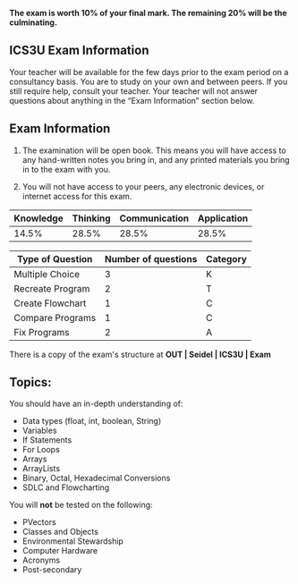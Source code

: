 **The exam is worth 10% of your final mark.  The remaining 20% will be the culminating.**

ICS3U Exam Information
----------------------

Your teacher will be available for the few days prior to the exam period on a consultancy basis.  You are to study on your own and between peers.  If you still require help, consult your teacher.  Your teacher will not answer questions about anything in the “Exam Information” section below.

Exam Information
---

1. The examination will be open book. This means you will have access to any hand-written notes you bring in, and any printed materials you bring in to the exam with you.

2. You will not have access to your peers, any electronic devices, or internet access for this exam.

|Knowledge|Thinking|Communication|Application|
|---------|--------|-------------|-----------|
| 14.5%   |  28.5% |    28.5%    |   28.5%   |

| Type of Question | Number of questions | Category |
|------------------|---------------------| -------- |
| Multiple Choice  | 			3		 | 		K 	|
| Recreate Program | 			2		 | 	  	T	|
| Create Flowchart | 			1		 | 		C	|
| Compare Programs | 			1		 |      C   |
| Fix Programs     | 			2  		 | 		A	|

There is a copy of the exam's structure at **OUT | Seidel | ICS3U | Exam**

Topics:
-------
You should have an in-depth understanding of:
* Data types (float, int, boolean, String)
* Variables
* If Statements
* For Loops
* Arrays
* ArrayLists
* Binary, Octal, Hexadecimal Conversions
* SDLC and Flowcharting

You will **not** be tested on the following:
* PVectors
* Classes and Objects
* Environmental Stewardship
* Computer Hardware
* Acronyms
* Post-secondary